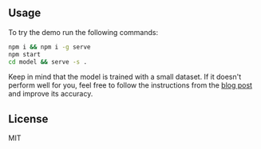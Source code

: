 <!-- # Play MK.js with TensorFlow.js

Source code for my article ["Playing Mortal Kombat with TensorFlow.js. Transfer learning and data augmentation"](https://blog.mgechev.com/2018/10/20/transfer-learning-tensorflow-js-data-augmentation/).

You can find the post [here](https://blog.mgechev.com/2018/10/20/transfer-learning-tensorflow-js-data-augmentation/) and MK.js [here](https://github.com/mgechev/mk.js). -->

## Usage

To try the demo run the following commands:

```bash
npm i && npm i -g serve
npm start
cd model && serve -s .
```

Keep in mind that the model is trained with a small dataset. If it doesn't perform well for you, feel free to follow the instructions from the [blog post](https://blog.mgechev.com/2018/10/20/transfer-learning-tensorflow-js-data-augmentation/) and improve its accuracy.

## License

MIT
